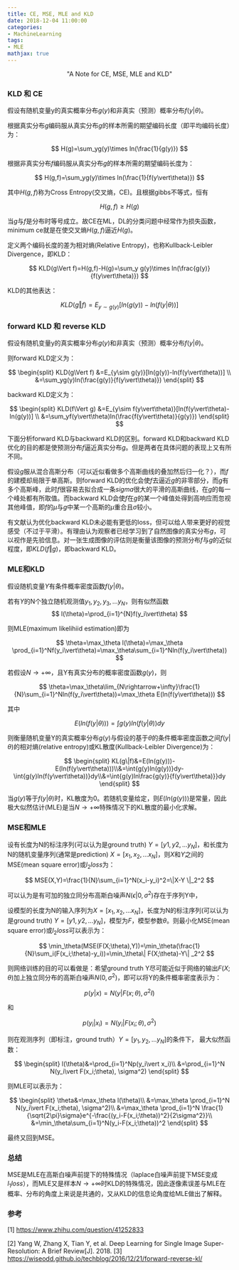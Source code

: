 ```yaml
---
title: CE, MSE, MLE and KLD
date: 2018-12-04 11:00:00
categories:
- MachineLearning
tags:
- MLE
mathjax: true
---
```


<center>"A Note for CE, MSE, MLE and KLD"</center>

<!-- more -->

### KLD 和 CE

假设有随机变量y的真实概率分布$g(y)$和非真实（预测）概率分布$f(y\vert\theta)$。

根据真实分布$g$编码服从真实分布$g$的样本所需的期望编码长度（即平均编码长度）为：

$$
H(g)=\sum_yg(y)\times ln(\frac{1}{g(y)})
$$

根据非真实分布$f$编码服从真实分布$g$的样本所需的期望编码长度为：

$$
H(g,f)=\sum_yg(y)\times ln(\frac{1}{f(y\vert\theta)})
$$

其中$H(g,f)$称为Cross Entropy(交叉熵，CE)。且根据gibbs不等式，恒有

$$
H(g,f)\ge H(g)
$$

当$g$与$f$是分布时等号成立。故CE在ML，DL的分类问题中经常作为损失函数，minimum ce就是在使交叉熵$H(g,f)$逼近$H(g)$。

定义两个编码长度的差为相对熵(Relative Entropy)，也称Kullback-Leibler Divergence，即KLD：

$$
KLD(g\Vert f)=H(g,f)-H(g)=\sum_y g(y)\times ln(\frac{g(y)}{f(y\vert\theta)})
$$

KLD的其他表达：

$$
KLD(g\Vert f)=E_{y\sim g(y)}[ln(g(y))-ln(f(y\vert\theta))]
$$

### forward KLD 和 reverse KLD

假设有随机变量y的真实概率分布$g(y)$和非真实（预测）概率分布$f(y\vert\theta)$。

则forward KLD定义为：

$$
\begin{split}
KLD(g\Vert f)
&=E_{y\sim g(y)}[ln(g(y))-ln(f(y\vert\theta))]
\\
&=\sum_yg(y)ln(\frac{g(y)}{f(y\vert\theta)})
\end{split}
$$

backward KLD定义为：

$$
\begin{split}
KLD(f\Vert g)
&=E_{y\sim f(y\vert\theta)}[ln(f(y\vert\theta)-ln(g(y))]
\\
&=\sum_yf(y\vert\theta)ln(\frac{f(y\vert\theta)}{g(y)})
\end{split}
$$

下面分析forward KLD与backward KLD的区别。forward KLD和backward KLD优化的目的都是使预测分布$f$逼近真实分布$g$。但是两者在具体问题的表现上又有所不同。

假设$g$服从混合高斯分布（可以近似看做多个高斯曲线的叠加然后归一化？），而$f$的建模却局限于单高斯。则forward KLD的优化会使$f$去逼近$g$的非零部分，而$g$有多个高斯峰，此时$f$很容易去拟合成一条$sigma$很大的平滑的高斯曲线，在$g$的每一个峰处都有所取值。而backward KLD会使$f$在$g$的某一个峰值处得到高响应而忽视其他峰值，即$f$的$\mu$与$g$中某一个高斯的$\mu$重合且$\sigma$较小。

有文献认为优化backward KLD未必能有更低的loss，但可以给人带来更好的视觉感受（不过于平滑）。有理由认为观察者已经学习到了自然图像的真实分布$g$，可以视作是先验信息。对一张生成图像的评估则是衡量该图像的预测分布$f$与$g$的近似程度，即$KLD(f\Vert g)$，即backward KLD。

### MLE和KLD

假设随机变量$Y$有条件概率密度函数$f(y\vert \theta)$。

若有$Y$的N个独立随机观测值$y_1,y_2,y_3,...y_N$，则有似然函数
$$
l(\theta)=\prod_{i=1}^{N}f(y_i\vert\theta)
$$

则MLE(maximum likelihiid estimation)即为

$$
\theta=\max_\theta l(\theta)=\max_\theta \prod_{i=1}^Nf(y_i\vert\theta)=\max_\theta\sum_{i=1}^Nln(f(y_i\vert\theta))
$$

若假设$N\rightarrow+\infty$，且Y有真实分布的概率密度函数$g(y)$，则

$$
\theta=\max_\theta\lim_{N\rightarrow+\infty}\frac{1}{N}\sum_{i=1}^Nln(f(y_i\vert\theta))=\max_\theta E(ln(f(y\vert\theta)))
$$

其中

$$
E(ln(f(y\vert\theta)))=\int g(y)ln(f(y\vert\theta))dy
$$

则衡量随机变量Y的真实概率分布$g(y)$与假设的基于$\theta$的条件概率密度函数之间$f(y\vert \theta)$的相对熵(relative entropy)或KL散度(Kullback-Leibler Divergence)为：

$$
\begin{split}
KL(g\|f)&=E(ln(g(y)))-E(ln(f(y\vert\theta)))\\&=\int{g(y)ln(g(y))}dy-\int{g(y)ln(f(y\vert\theta))}dy\\&=\int{g(y)ln\frac{g(y)}{f(y\vert\theta)}}dy
\end{split}
$$

当$g(y)$等于$f(y\vert \theta)$时，KL散度为0。若随机变量给定，则$E(ln(g(y)))$是常量，因此极大似然估计(MLE)是当$N\rightarrow+\infty$特殊情况下的KL散度的最小化求解。

### MSE和MLE

设有长度为N的标注序列(可以认为是ground truth) $Y=[y1,y2,...y_N]$，和长度为N的随机变量序列(通常是prediction) $X=[x_1,x_2,...x_N]$，则$X$和$Y$之间的MSE(mean square error)或$l_2 loss$为：

$$
MSE(X,Y)=\frac{1}{N}\sum_{i=1}^N(x_i-y_i)^2=\|X-Y
\|_2^2
$$

可以认为是有可加的独立同分布高斯白噪声$N(\epsilon\vert 0,\sigma^2)​$存在于序列Y中，



设模型的长度为N的输入序列为$X=[x_1,x_2,...x_N]$，长度为N的标注序列(可以认为是ground truth) $Y=[y1,y2,...y_N]$，模型为$F$，模型参数$\theta$。则最小化MSE(mean square error)或$l_2 loss$可以表示为：

$$
\min_\theta(MSE(F(X;\theta),Y))=\min_\theta(\frac{1}{N}\sum_i(F(x_i;\theta)-y_i))=\min_\theta\| F(X;\theta)-Y\| _2^2
$$

则网络训练的目的可以看做是：希望ground truth Y尽可能近似于网络的输出$F(X;\theta)$加上独立同分布的高斯白噪声$N(0,\sigma^2)$，即可以将Y的条件概率密度表示为：

$$
p(y\vert x)=N(y\vert F(x;\theta), \sigma^2I)
$$

和

$$
p(y_i\vert x_i)=N(y_i\vert F(x_i;\theta), \sigma^2)
$$

则在观测序列（即标注，ground truth）$Y=[y_1,y_2,...y_N]$的条件下， 最大似然函数：

$$
\begin{split}
l(\theta)&=\prod_{i=1}^Np(y_i\vert x_i)\\
&=\prod_{i=1}^N N(y_i\vert F(x_i;\theta), \sigma^2)
\end{split}
$$

则MLE可以表示为：

$$
\begin{split}
\theta&=\max_\theta l(\theta)\\
&=\max_\theta \prod_{i=1}^N N(y_i\vert F(x_i;theta), \sigma^2)\\
&=\max_\theta \prod_{i=1}^N \frac{1}{\sqrt{2\pi}\sigma}e^{-\frac{(y_i-F(x_i;\theta))^2}{2\sigma^2}}\\
&=\min_\theta\sum_{i=1}^N(y_i-F(x_i;\theta))^2
\end{split}
$$

最终又回到MSE。

### 总结

MSE是MLE在高斯白噪声前提下的特殊情况（laplace白噪声前提下MSE变成$l_1loss$），而MLE又是样本$N\rightarrow+\infty$时KLD的特殊情况，因此逐像素误差与MLE在概率、分布的角度上来说是共通的，又从KLD的信息论角度给MLE做出了解释。



### 参考

[1] https://www.zhihu.com/question/41252833

[2] Yang W, Zhang X, Tian Y, et al. Deep Learning for Single Image Super-Resolution: A Brief Review[J]. 2018.
[3] https://wiseodd.github.io/techblog/2016/12/21/forward-reverse-kl/
